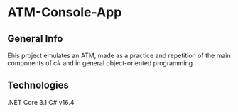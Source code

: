 # ATM-Console-App

## General Info
Еhis project emulates an ATM, made as a practice and repetition of the main components of c# and in general object-oriented programming


## Technologies
.NET Core 3.1
C# v16.4
